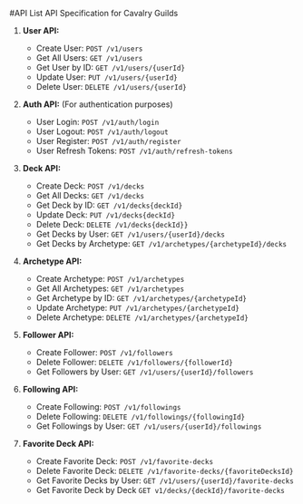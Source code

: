 #API List
API Specification for Cavalry Guilds

1. **User API:**

   - Create User: `POST /v1/users`
   - Get All Users: `GET /v1/users`
   - Get User by ID: `GET /v1/users/{userId}`
   - Update User: `PUT /v1/users/{userId}`
   - Delete User: `DELETE /v1/users/{userId}`

2. **Auth API:** (For authentication purposes)

   - User Login: `POST /v1/auth/login`
   - User Logout: `POST /v1/auth/logout`
   - User Register: `POST /v1/auth/register`
   - User Refresh Tokens: `POST /v1/auth/refresh-tokens`

3. **Deck API:**

   - Create Deck: `POST /v1/decks`
   - Get All Decks: `GET /v1/decks`
   - Get Deck by ID: `GET /v1/decks{deckId}`
   - Update Deck: `PUT /v1/decks{deckId}`
   - Delete Deck: `DELETE /v1/decks{deckId}}`
   - Get Decks by User: `GET /v1/users/{userId}/decks`
   - Get Decks by Archetype: `GET /v1/archetypes/{archetypeId}/decks`

4. **Archetype API:**

   - Create Archetype: `POST /v1/archetypes`
   - Get All Archetypes: `GET /v1/archetypes`
   - Get Archetype by ID: `GET /v1/archetypes/{archetypeId}`
   - Update Archetype: `PUT /v1/archetypes/{archetypeId}`
   - Delete Archetype: `DELETE /v1/archetypes/{archetypeId}`

5. **Follower API:**

   - Create Follower: `POST /v1/followers`
   - Delete Follower: `DELETE /v1/followers/{followerId}`
   - Get Followers by User: `GET /v1/users/{userId}/followers`

6. **Following API:**

   - Create Following: `POST /v1/followings`
   - Delete Following: `DELETE /v1/followings/{followingId}`
   - Get Followings by User: `GET /v1/users/{userId}/followings`

7. **Favorite Deck API:**
   - Create Favorite Deck: `POST /v1/favorite-decks`
   - Delete Favorite Deck: `DELETE /v1/favorite-decks/{favoriteDecksId}`
   - Get Favorite Decks by User: `GET /v1/users/{userId}/favorite-decks`
   - Get Favorite Deck by Deck `GET v1/decks/{deckId}/favorite-decks`

